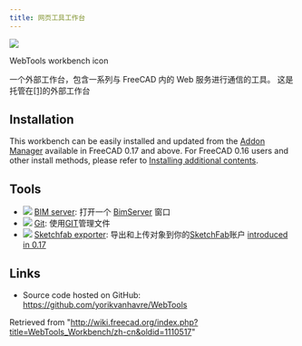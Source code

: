 ```yaml
---
title: 网页工具工作台
---
```


![](/images/WebTools_workbench_icon.svg)

WebTools workbench icon

一个外部工作台，包含一系列与 FreeCAD 内的 Web 服务进行通信的工具。
这是托管在[[1]](https://github.com/yorikvanhavre/WebTools)的外部工作台

## Installation

This workbench can be easily installed and updated from the [Addon Manager](/Std_AddonMgr "Std AddonMgr") available in FreeCAD 0.17 and above. For FreeCAD 0.16 users and other install methods, please refer to [Installing additional contents](/Installing#Installing_additional_contents "Installing").

## Tools

- ![](/images/WebTools_BimServer.svg) [BIM server](/Arch_BimServer "Arch BimServer"): 打开一个 [BimServer](http://www.bimserver.org) 窗口
- ![](/images/Arch_Git.png) [Git](/Arch_Git "Arch Git"): 使用[GIT](https://en.wikipedia.org/wiki/Git_%28software%29)管理文件
- ![](/images/WebTools_Sketchfab.png) [Sketchfab exporter](/WebTools_Sketchfab "WebTools Sketchfab"): 导出和上传对象到你的[SketchFab](http://www.sketchfab.com)账户 [introduced in 0.17](/Release_notes_0.17 "Release notes 0.17")

## Links

- Source code hosted on GitHub: <https://github.com/yorikvanhavre/WebTools>

Retrieved from "<http://wiki.freecad.org/index.php?title=WebTools_Workbench/zh-cn&oldid=1110517>"
